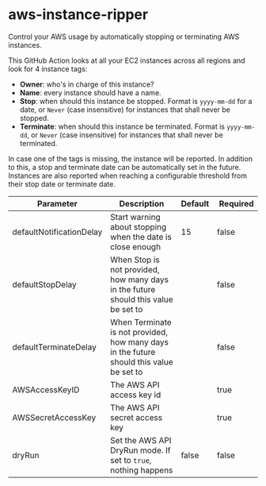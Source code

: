# aws-instance-ripper

Control your AWS usage by automatically stopping or terminating AWS instances.

This GitHub Action looks at all your EC2 instances across all regions and look for 4 instance tags:
- **Owner**: who's in charge of this instance?
- **Name**: every instance should have a name.
- **Stop**: when should this instance be stopped. Format is `yyyy-mm-dd` for a date, or `Never` (case insensitive) for instances that shall never be stopped.
- **Terminate**: when should this instance be terminated. Format is `yyyy-mm-dd`, or `Never` (case insensitive) for instances that shall never be terminated.

In case one of the tags is missing, the instance will be reported.
In addition to this, a stop and terminate date can be automatically set in the future.
Instances are also reported when reaching a configurable threshold from their stop date or terminate date.

Parameter | Description | Default | Required
----------|-------------|---------|--------- 
defaultNotificationDelay | Start warning about stopping when the date is close enough | 15 | false
defaultStopDelay | When Stop is not provided, how many days in the future should this value be set to | | false
defaultTerminateDelay | When Terminate is not provided, how many days in the future should this value be set to | | false 
AWSAccessKeyID | The AWS API access key id | | true
AWSSecretAccessKey | The AWS API secret access key | | true
dryRun | Set the AWS API DryRun mode. If set to `true`, nothing happens | false | false